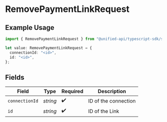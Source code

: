 # RemovePaymentLinkRequest

## Example Usage

```typescript
import { RemovePaymentLinkRequest } from "@unified-api/typescript-sdk/sdk/models/operations";

let value: RemovePaymentLinkRequest = {
  connectionId: "<id>",
  id: "<id>",
};
```

## Fields

| Field                | Type                 | Required             | Description          |
| -------------------- | -------------------- | -------------------- | -------------------- |
| `connectionId`       | *string*             | :heavy_check_mark:   | ID of the connection |
| `id`                 | *string*             | :heavy_check_mark:   | ID of the Link       |
